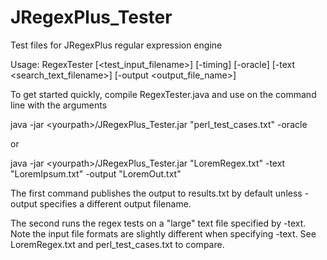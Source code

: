 JRegexPlus_Tester
=================

Test files for JRegexPlus regular expression engine

Usage: RegexTester [\<test_input_filename\>] [-timing] [-oracle] [-text \<search_text_filename\>] [-output \<output_file_name\>]

To get started quickly, compile RegexTester.java and use on the command line with the arguments

java -jar \<yourpath\>/JRegexPlus_Tester.jar "perl_test_cases.txt" -oracle

or

java -jar \<yourpath\>/JRegexPlus_Tester.jar "LoremRegex.txt"  -text "LoremIpsum.txt" -output "LoremOut.txt"

The first command publishes the output to results.txt by default unless -output specifies a different output filename.

The second runs the regex tests on a "large" text file specified by -text. Note the input file formats are slightly different
when specifying -text. See LoremRegex.txt and perl_test_cases.txt to compare.


